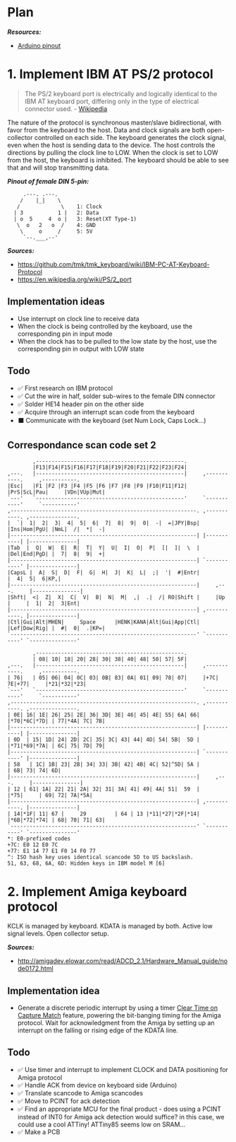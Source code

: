 # Plan

***Resources:***
- [Arduino pinout](https://docs.arduino.cc/resources/pinouts/A000066-full-pinout.pdf)

# 1. Implement IBM AT PS/2 protocol

> The PS/2 keyboard port is electrically and logically identical to the IBM AT keyboard port, differing only in the type of electrical connector used. - [Wikipedia](https://en.wikipedia.org/wiki/PS/2_port)

The nature of the protocol is synchronous master/slave bidirectional, with favor from the keyboard to the host.
Data and clock signals are both open-collector controlled on each side.
The keyboard generates the clock signal, even when the host is sending data to the device.
The host controls the directions by pulling the clock line to LOW.
When the clock is set to LOW from the host, the keyboard is inhibited.
The keyboard should be able to see that and will stop transmitting data.


***Pinout of female DIN 5-pin:***
```
     .---. .---.
    /    |_|    \
   /             \    1: Clock
  | 3           1 |   2: Data
  | o  5     4  o |   3: Reset(XT Type-1)
   \  o   2   o  /    4: GND
    \     o     /     5: 5V
     `--.___,--'
```

***Sources:***
- https://github.com/tmk/tmk_keyboard/wiki/IBM-PC-AT-Keyboard-Protocol
- https://en.wikipedia.org/wiki/PS/2_port

## Implementation ideas

- Use interrupt on clock line to receive data
- When the clock is being controlled by the keyboard, use the corresponding pin in input mode
- When the clock has to be pulled to the low state by the host, use the corresponding pin in output with LOW state

## Todo

- ✅ First research on IBM protocol
- ✅ Cut the wire in half, solder sub-wires to the female DIN connector
- ✅ Solder HE14 header pin on the other side
- ✅ Acquire through an interrupt scan code from the keyboard
- ⬛ Communicate with the keyboard (set Num Lock, Caps Lock...)

## Correspondance scan code set 2

```
        ,-----------------------------------------------.
        |F13|F14|F15|F16|F17|F18|F19|F20|F21|F22|F23|F24|
,---.   |-----------------------------------------------|     ,-----------.     ,-----------.
|Esc|   |F1 |F2 |F3 |F4 |F5 |F6 |F7 |F8 |F9 |F10|F11|F12|     |PrS|ScL|Pau|     |VDn|VUp|Mut|
`---'   `-----------------------------------------------'     `-----------'     `-----------'
,-----------------------------------------------------------. ,-----------. ,---------------.
|  `|  1|  2|  3|  4|  5|  6|  7|  8|  9|  0|  -|  =|JPY|Bsp| |Ins|Hom|PgU| |NmL|  /|  *|  -|
|-----------------------------------------------------------| |-----------| |---------------|
|Tab  |  Q|  W|  E|  R|  T|  Y|  U|  I|  O|  P|  [|  ]|  \  | |Del|End|PgD| |  7|  8|  9|  +|
|-----------------------------------------------------------| `-----------' |---------------|
|CapsL |  A|  S|  D|  F|  G|  H|  J|  K|  L|  ;|  '|  #|Entr|               |  4|  5|  6|KP,|
|-----------------------------------------------------------|     ,---.     |---------------|
|Shft|  <|  Z|  X|  C|  V|  B|  N|  M|  ,|  .|  /| RO|Shift |     |Up |     |  1|  2|  3|Ent|
|-----------------------------------------------------------| ,-----------. |---------------|
|Ctl|Gui|Alt|MHEN|     Space      |HENK|KANA|Alt|Gui|App|Ctl| |Lef|Dow|Rig| |  #|  0|  .|KP=|
`-----------------------------------------------------------' `-----------' `---------------'

        ,-----------------------------------------------.
        | 08| 10| 18| 20| 28| 30| 38| 40| 48| 50| 57| 5F|
,---.   |-----------------------------------------------|     ,-----------.     ,-----------.
| 76|   | 05| 06| 04| 0C| 03| 0B| 83| 0A| 01| 09| 78| 07|     |+7C| 7E|+77|     |*21|*32|*23|
`---'   `-----------------------------------------------'     `-----------'     `-----------'
,-----------------------------------------------------------. ,-----------. ,---------------.
| 0E| 16| 1E| 26| 25| 2E| 36| 3D| 3E| 46| 45| 4E| 55| 6A| 66| |*70|*6C|*7D| | 77|*4A| 7C| 7B|
|-----------------------------------------------------------| |-----------| |---------------|
| 0D  | 15| 1D| 24| 2D| 2C| 35| 3C| 43| 44| 4D| 54| 5B|  5D | |*71|*69|*7A| | 6C| 75| 7D| 79|
|-----------------------------------------------------------| `-----------' |---------------|
| 58   | 1C| 1B| 23| 2B| 34| 33| 3B| 42| 4B| 4C| 52|^5D| 5A |               | 6B| 73| 74| 6D|
|-----------------------------------------------------------|     ,---.     |---------------|
| 12 | 61| 1A| 22| 21| 2A| 32| 31| 3A| 41| 49| 4A| 51|  59  |     |*75|     | 69| 72| 7A|*5A|
|-----------------------------------------------------------| ,-----------. |---------------|
| 14|*1F| 11| 67 |     29         | 64 | 13 |*11|*27|*2F|*14| |*6B|*72|*74| | 68| 70| 71| 63|
`-----------------------------------------------------------' `-----------' `---------------'
*: E0-prefixed codes
+7C: E0 12 E0 7C
+77: E1 14 77 E1 F0 14 F0 77
^: ISO hash key uses identical scancode 5D to US backslash.
51, 63, 68, 6A, 6D: Hidden keys in IBM model M [6]
```

# 2. Implement Amiga keyboard protocol

KCLK is managed by keyboard.
KDATA is managed by both.
Active low signal levels.
Open collector setup.

***Sources:***
- http://amigadev.elowar.com/read/ADCD_2.1/Hardware_Manual_guide/node0172.html

## Implementation idea

- Generate a discrete periodic interrupt by using a timer [Clear Time on Capture Match](https://ww1.microchip.com/downloads/en/DeviceDoc/Atmel-7810-Automotive-Microcontrollers-ATmega328P_Datasheet.pdf#G1188567) feature, powering the bit-banging timing for the Amiga protocol.
Wait for acknowledgment from the Amiga by setting up an interrupt on the falling or rising edge of the KDATA line.

## Todo

- ✅ Use timer and interrupt to implement CLOCK and DATA positioning for Amiga protocol
- ✅ Handle ACK from device on keyboard side (Arduino)
- ✅ Translate scancode to Amiga scancodes
- ✅ Move to PCINT for ack detection
- ✅ Find an appropriate MCU for the final product
        - does using a PCINT instead of INT0 for Amiga ack detection would suffice?
         in this case, we could use a cool ATTiny!
         ATTiny85 seems low on SRAM...
- ✅ Make a PCB

